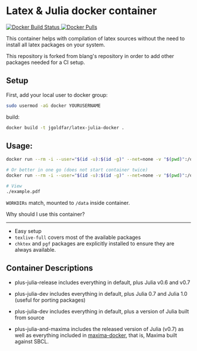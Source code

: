 Latex & Julia docker container
=====

[![Docker Build Status](https://img.shields.io/docker/build/jgoldfar/latex-julia-docker.svg) ![Docker Pulls](https://img.shields.io/docker/pulls/jgoldfar/latex-julia-docker.svg)](https://hub.docker.com/r/jgoldfar/latex-julia-docker/)

This container helps with compilation of latex sources without the need to install all latex packages on your system.

This repository is forked from blang's repository in order to add other packages needed for a CI setup.

Setup
-----
First, add your local user to docker group:
```bash
sudo usermod -aG docker YOURUSERNAME
```

build:
```bash
docker build -t jgoldfar/latex-julia-docker .

```

Usage:
-----

```bash
docker run --rm -i --user="$(id -u):$(id -g)" --net=none -v "$(pwd)":/data jgoldfar/latex-julia-docker

# Or better in one go (does not start container twice)
docker run --rm -i --user="$(id -u):$(id -g)" --net=none -v "$(pwd)":/data jgoldfar/latex-docker /bin/sh -c "pdflatex example.tex && pdflatex example.tex"

# View
./example.pdf
```
`WORKDIRs` match, mounted to `/data` inside container.

Why should I use this container?

-----

- Easy setup
- `texlive-full` covers most of the available packages
- `chktex` and `pgf` packages are explicitly installed to ensure they are always available.

## Container Descriptions

* plus-julia-release includes everything in default, plus Julia v0.6 and v0.7

* plus-julia-dev includes everything in default, plus Julia 0.7 and Julia 1.0 (useful for porting packages)

* plus-julia-dev includes everything in default, plus a version of Julia built from source

* plus-julia-and-maxima includes the released version of Julia (v0.7) as well as everything included in [maxima-docker](https://github.com/jgoldfar/maxima-docker), that is, Maxima built against SBCL.